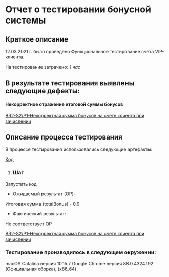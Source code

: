 # Отчет о тестировании бонусной системы #

## Краткое описание ##

12.03.2021 г. было проведено Функциональное тестирование счета VIP-клиента.

На тестирование затрачено: *1 час*

## В результате тестирования выявлены следующие дефекты: ##

#### Некорректное отражение итоговой суммы бонусов ####
[BR2-S2/P1-Некорректная сумма бонусов на счете клиента при зачислении](https://github.com/Alex-isk/HW-J-1.2-2/issues/1)


## Описание процесса тестирования ##

В процессе тестирования использовались следующие артефакты:
 
[Код](https://github.com/Alex-isk/HW-J-1.2-2/blob/main/src/Main.java)


1. ### Шаг ### 


Запустить код

* Ожидаемый результат (ОР):

Итоговая сумма (totalBonus) - 0,9

* Фактический результат:

Не соответствует ОР

[BR2-S2/P1-Некорректная сумма бонусов на счете клиента при зачислении](https://github.com/Alex-isk/HW-J-1.2-2/issues/1)

### Тестирование производилось в следующем окружении: ###

macOS Catalina версия 10.15.7
Google Chrome версия 88.0.4324.192 (Официальная сборка), (x86_64)
